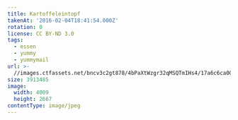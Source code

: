 ```yaml
---
title: Kartoffeleintopf
takenAt: '2016-02-04T18:41:54.000Z'
rotation: 0
license: CC BY-ND 3.0
tags:
  - essen
  - yummy
  - yummymail
url: >-
  //images.ctfassets.net/bncv3c2gt878/4bPaXtWzgr32qMSQTmIHs4/17a6c6ca00e30c70051a811b907484d5/kartoffeleintopf_24791749896_o
size: 3913485
image:
  width: 4009
  height: 2667
contentType: image/jpeg
---
```


